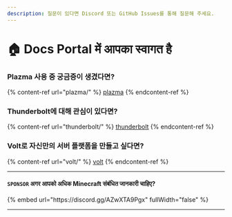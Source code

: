 ```yaml
---
description: 질문이 있다면 Discord 또는 GitHub Issues를 통해 질문해 주세요.
---
```


# 🏠 Docs Portal में आपका स्वागत है

### Plazma 사용 중 궁금증이 생겼다면?

{% content-ref url="plazma/" %}
[plazma](plazma/)
{% endcontent-ref %}

### Thunderbolt에 대해 관심이 있다면?

{% content-ref url="thunderbolt/" %}
[thunderbolt](thunderbolt/)
{% endcontent-ref %}

### Volt로 자신만의 서버 플랫폼을 만들고 싶다면?

{% content-ref url="volt/" %}
[volt](volt/)
{% endcontent-ref %}

***

#### `SPONSOR` अगर आपको अधिक Minecraft संबंधित जानकारी चाहिए? <a href="#etc-1" id="etc-1"></a>

{% embed url="https\://discord.gg/AZwXTA9Pgx" fullWidth="false" %}

***
